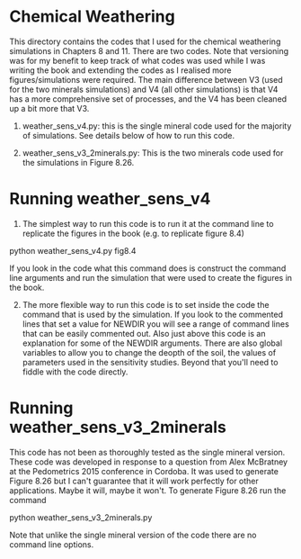 # Chemical Weathering

This directory contains the codes that I used for the chemical weathering simulations in Chapters 8 and 11. There are two codes. Note that versioning was for my benefit to keep track of what codes was used while I was writing the book and extending the codes as I realised more figures/simulations were required. The main difference between V3 (used for the two minerals simulations) and V4 (all other simulations) is that V4 has a more comprehensive set of processes, and the V4 has been cleaned up a bit more that V3.

1. weather_sens_v4.py: this is the single mineral code used for the majority of simulations. See details below of how to run this code.

2. weather_sens_v3_2minerals.py: This is the two minerals code used for the simulations in Figure 8.26. 

# Running weather_sens_v4

1. The simplest way to run this code is to run it at the command line to replicate the figures in the book (e.g. to replicate figure 8.4)

python weather_sens_v4.py fig8.4

If you look in the code what this command does is construct the command line arguments and run the simulation that were used to create the figures in the book.

2. The more flexible way to run this code is to set inside the code the command that is used by the simulation. If you look to the commented lines that set a value for NEWDIR you will see a range of command lines that can be easily commented out. Also just above this code is an explanation for some of the NEWDIR arguments. There are also global variables to allow you to change the deopth of the soil, the values of parameters used in the sensitivity studies. Beyond that you'll need to fiddle with the code directly.

# Running weather_sens_v3_2minerals

This code has not been as thoroughly tested as the single mineral version. These code was developed in response to a question from Alex McBratney at the Pedometrics 2015 conference in Cordoba. It was used to generate Figure 8.26 but I can't guarantee that it will work perfectly for other applications. Maybe it will, maybe it won't. To generate Figure 8.26 run the command

python weather_sens_v3_2minerals.py

Note that unlike the single mineral version of the code there are no command line options.
